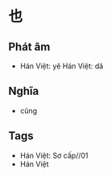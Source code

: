 # 也

## Phát âm
* Hán Việt: yě Hán Việt: dã

## Nghĩa
* cũng

## Tags
* Hán Việt: Sơ cấp//01
* Hán Việt

<script>window.HANZI_FIELD='也';</script>